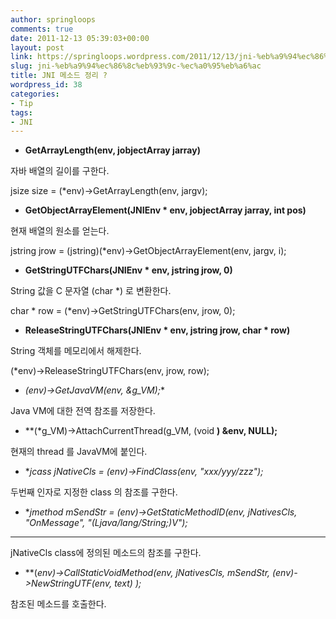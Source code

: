 ```yaml
---
author: springloops
comments: true
date: 2011-12-13 05:39:03+00:00
layout: post
link: https://springloops.wordpress.com/2011/12/13/jni-%eb%a9%94%ec%86%8c%eb%93%9c-%ec%a0%95%eb%a6%ac/
slug: jni-%eb%a9%94%ec%86%8c%eb%93%9c-%ec%a0%95%eb%a6%ac
title: JNI 메소드 정리 ?
wordpress_id: 38
categories:
- Tip
tags:
- JNI
---
```




  * **GetArrayLength(env, jobjectArray jarray)**  

자바 배열의 길이를 구한다.  

jsize size = (*env)->GetArrayLength(env, jargv);  






  * **GetObjectArrayElement(JNIEnv * env, jobjectArray jarray, int pos)**  

현재 배열의 원소를 얻는다.   

jstring jrow = (jstring)(*env)->GetObjectArrayElement(env, jargv, i);   






  * **GetStringUTFChars(JNIEnv * env, jstring jrow, 0)**  

String 값을 C 문자열 (char *) 로 변환한다.  

char * row = (*env)->GetStringUTFChars(env, jrow, 0);  






  * **ReleaseStringUTFChars(JNIEnv * env, jstring jrow, char * row)**  

String 객체를 메모리에서 해제한다.   

(*env)->ReleaseStringUTFChars(env, jrow, row);  

  






  * **(env*)->GetJavaVM(env, &g_VM);**  

Java VM에 대한 전역 참조를 저장한다.  






  * **(*g_VM)->AttachCurrentThread(g_VM, (void **) &env, NULL);**  

현재의 thread 를 JavaVM에 붙인다.  






  * **jcass jNativeCls =  (*env)->FindClass(env, "xxx/yyy/zzz");**  

두번째 인자로 지정한 class 의 참조를 구한다.   




  * **jmethod  mSendStr = (*env)->GetStaticMethodID(env, jNativesCls, "OnMessage", "(Ljava/lang/String;)V");**  

** **  

jNativeCls class에 정의된 메소드의 참조를 구한다.  






  * **(*env)->CallStaticVoidMethod(env, jNativesCls, mSendStr, (*env)->NewStringUTF(env, text) );**  

참조된 메소드를 호출한다.  








